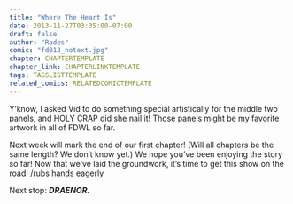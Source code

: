 ```yaml
---
title: "Where The Heart Is"
date: 2013-11-27T03:35:00-07:00
draft: false
author: "Rades"
comic: "fd012_notext.jpg"
chapter: CHAPTERTEMPLATE
chapter_link: CHAPTERLINKTEMPLATE
tags: TAGSLISTTEMPLATE
related_comics: RELATEDCOMICTEMPLATE
---
```


Y’know, I asked Vid to do something special artistically for the middle two panels, and HOLY CRAP did she nail it! Those panels might be my favorite artwork in all of FDWL so far. 


Next week will mark the end of our first chapter! (Will all chapters be the same length? We don’t know yet.) We hope you’ve been enjoying the story so far! Now that we’ve laid the groundwork, it’s time to get this show on the road!  /rubs hands eagerly


Next stop: ***DRAENOR.***


